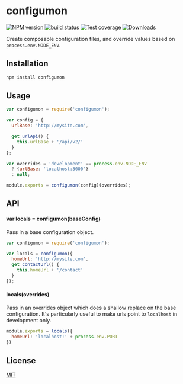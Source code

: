 # configumon
[![NPM version][npm-image]][npm-url]
[![build status][travis-image]][travis-url]
[![Test coverage][coveralls-image]][coveralls-url]
[![Downloads][downloads-image]][downloads-url]

Create composable configuration files, and override values based on
`process.env.NODE_ENV`.

## Installation
```bash
npm install configumon
```

## Usage
```js
var configumon = require('configumon');

var config = {
  urlBase: 'http://mysite.com',

  get urlApi() {
    this.urlBase + '/api/v2/'
  }
};

var overrides = 'development' == process.env.NODE_ENV
  ? {urlBase: 'localhost:3000'}
  : null;

module.exports = configumon(config)(overrides);
```

## API
#### var locals = configumon(baseConfig)
Pass in a base configuration object.
```js
var configumon = require('configumon');

var locals = configumon({
  homeUrl: 'http://mysite.com',
  get contactUrl() {
    this.homeUrl + '/contact'
  }
});
```

#### locals(overrides)
Pass in an overrides object which does a shallow replace on the base
configuration. It's particularly useful to make urls point to `localhost`
in development only.
```js
module.exports = locals({
  homeUrl: 'localhost:' + process.env.PORT
})
```

## License
[MIT](https://tldrlegal.com/license/mit-license)

[npm-image]: https://img.shields.io/npm/v/configumon.svg?style=flat-square
[npm-url]: https://npmjs.org/package/configumon
[travis-image]: https://img.shields.io/travis/yoshuawuyts/configumon.svg?style=flat-square
[travis-url]: https://travis-ci.org/yoshuawuyts/configumon
[coveralls-image]: https://img.shields.io/coveralls/yoshuawuyts/configumon.svg?style=flat-square
[coveralls-url]: https://coveralls.io/r/yoshuawuyts/configumon?branch=master
[downloads-image]: http://img.shields.io/npm/dm/configumon.svg?style=flat-square
[downloads-url]: https://npmjs.org/package/configumon
